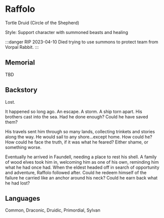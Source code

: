 # Raffolo

Tortle Druid (Circle of the Shepherd)

Style: Support character with summoned beasts and healing

:::danger RIP 2023-04-10 Died trying to use summons to protect team from Vorpal Rabbit. :::

## Memorial
TBD

## Backstory

Lost.

It happened so long ago. An escape. A storm. A ship torn apart. His brothers cast into the sea. Had he done enough? Could he have saved them?

His travels sent him through so many lands, collecting trinkets and stories along the way. He would sail to any shore...except home. How could he? How could he face the truth, if it was what he feared? Either shame, or something worse.

Eventually he arrived in Faundell, needing a place to rest his shell. A family of wood elves took him in, welcoming him as one of his own, reminding him what he had once had. When the eldest headed off in search of opportunity and adventure, Raffolo followed after. Could he redeem himself of the failure he carried like an anchor around his neck? Could he earn back what he had lost?

## Languages
Common, Draconic, Druidic, Primordial, Sylvan
